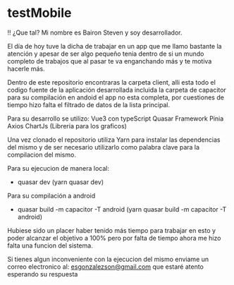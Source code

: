 # testMobile
!! ¿Que tal? Mi nombre es Bairon Steven y soy desarrollador.

El día de hoy tuve la dicha de trabajar en un app que me llamo bastante la atención y apesar de ser algo pequeño tenia dentro de si un mundo completo de trabajos que al pasar te va
enganchando más y te motiva hacerle más.

Dentro de este repositorio encontraras la carpeta client, alli esta todo el codigo fuente de la aplicación desarrollada incluida la carpeta de capacitor para su compilación en andoid
el app no esta completa, por cuestiones de tiempo hizo falta el filtrado de datos de la lista principal.

Para su desarrollo se utilizo:
Vue3 con typeScript
Quasar Framework
Pinia
Axios
ChartJs (Libreria para los graficos)

Una vez clonado el repositorio utiliza Yarn para instalar las dependencias del mismo y de ser necesario utilizarlo como palabra clave para la compilacion del mismo.

Para su ejecucion de manera local:

- quasar dev (yarn quasar dev)

Para su compilación a android

- quasar build -m capacitor -T android (yarn quasar build -m capacitor -T android)

Hubiese sido un placer haber tenido más tiempo para trabajar en esto y poder alcanzar el objetivo a 100% pero por falta de tiempo ahora me hizo falta una funcion del sistema.


Si tienes algun inconveniente con la ejecucion del mismo enviame un correo electronico al: esgonzalezson@gmail.com que estaré atento esperando su respuesta
